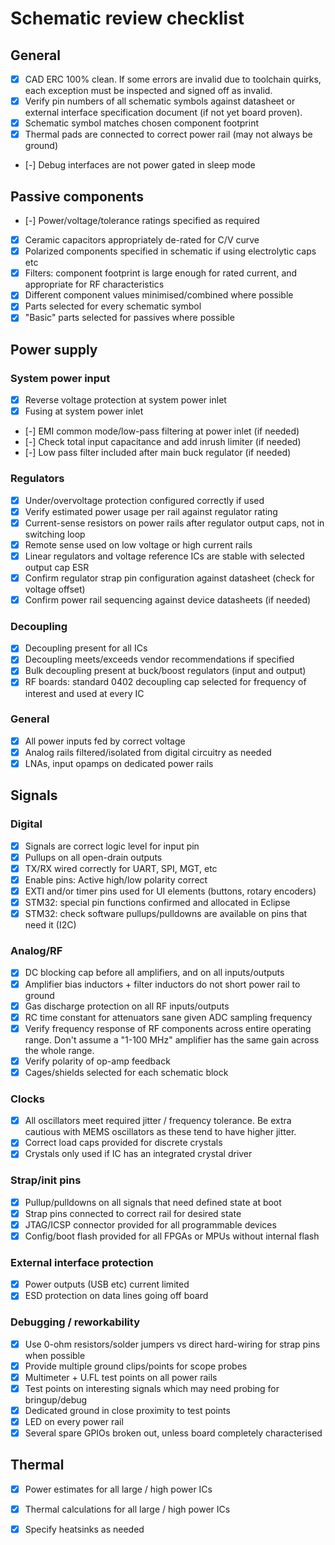 # Schematic review checklist

## General

* [x] CAD ERC 100% clean. If some errors are invalid due to toolchain quirks, each exception must be inspected and signed
off as invalid.
* [x] Verify pin numbers of all schematic symbols against datasheet or external interface specification document (if not yet board proven).
* [x] Schematic symbol matches chosen component footprint
* [x] Thermal pads are connected to correct power rail (may not always be ground)
* [-] Debug interfaces are not power gated in sleep mode

## Passive components
* [-] Power/voltage/tolerance ratings specified as required
* [x] Ceramic capacitors appropriately de-rated for C/V curve
* [x] Polarized components specified in schematic if using electrolytic caps etc
* [x] Filters: component footprint is large enough for rated current, and appropriate for RF characteristics
* [x] Different component values minimised/combined where possible
* [x] Parts selected for every schematic symbol
* [x] "Basic" parts selected for passives where possible

## Power supply

### System power input

* [x] Reverse voltage protection at system power inlet
* [x] Fusing at system power inlet
* [-] EMI common mode/low-pass filtering at power inlet (if needed)
* [-] Check total input capacitance and add inrush limiter (if needed)
* [-] Low pass filter included after main buck regulator (if needed)

### Regulators

* [x] Under/overvoltage protection configured correctly if used
* [x] Verify estimated power usage per rail against regulator rating
* [x] Current-sense resistors on power rails after regulator output caps, not in switching loop
* [x] Remote sense used on low voltage or high current rails
* [x] Linear regulators and voltage reference ICs are stable with selected output cap ESR
* [x] Confirm regulator strap pin configuration against datasheet (check for voltage offset)
* [x] Confirm power rail sequencing against device datasheets (if needed)

### Decoupling
* [x] Decoupling present for all ICs
* [x] Decoupling meets/exceeds vendor recommendations if specified
* [x] Bulk decoupling present at buck/boost regulators (input and output)
* [x] RF boards: standard 0402 decoupling cap selected for frequency of interest and used at every IC

### General
* [x] All power inputs fed by correct voltage
* [x] Analog rails filtered/isolated from digital circuitry as needed
* [x] LNAs, input opamps on dedicated power rails

## Signals

### Digital

* [x] Signals are correct logic level for input pin
* [x] Pullups on all open-drain outputs
* [x] TX/RX wired correctly for UART, SPI, MGT, etc
* [x] Enable pins: Active high/low polarity correct
* [x] EXTI and/or timer pins used for UI elements (buttons, rotary encoders)
* [x] STM32: special pin functions confirmed and allocated in Eclipse
* [x] STM32: check software pullups/pulldowns are available on pins that need it (I2C)

### Analog/RF

* [x] DC blocking cap before all amplifiers, and on all inputs/outputs
* [x] Amplifier bias inductors + filter inductors do not short power rail to ground
* [x] Gas discharge protection on all RF inputs/outputs
* [x] RC time constant for attenuators sane given ADC sampling frequency
* [x] Verify frequency response of RF components across entire operating range. Don't assume a "1-100 MHz" amplifier has the
same gain across the whole range.
* [x] Verify polarity of op-amp feedback
* [x] Cages/shields selected for each schematic block

### Clocks

* [x] All oscillators meet required jitter / frequency tolerance. Be extra cautious with MEMS oscillators as these tend to have higher jitter.
* [x] Correct load caps provided for discrete crystals
* [x] Crystals only used if IC has an integrated crystal driver

### Strap/init pins
* [x] Pullup/pulldowns on all signals that need defined state at boot
* [x] Strap pins connected to correct rail for desired state
* [x] JTAG/ICSP connector provided for all programmable devices
* [x] Config/boot flash provided for all FPGAs or MPUs without internal flash

### External interface protection

* [x] Power outputs (USB etc) current limited
* [x] ESD protection on data lines going off board

### Debugging / reworkability

* [x] Use 0-ohm resistors/solder jumpers vs direct hard-wiring for strap pins when possible
* [x] Provide multiple ground clips/points for scope probes
* [x] Multimeter + U.FL test points on all power rails
* [x] Test points on interesting signals which may need probing for bringup/debug
* [x] Dedicated ground in close proximity to test points
* [x] LED on every power rail
* [x] Several spare GPIOs broken out, unless board completely characterised

## Thermal

* [x] Power estimates for all large / high power ICs
* [x] Thermal calculations for all large / high power ICs
* [x] Specify heatsinks as needed


